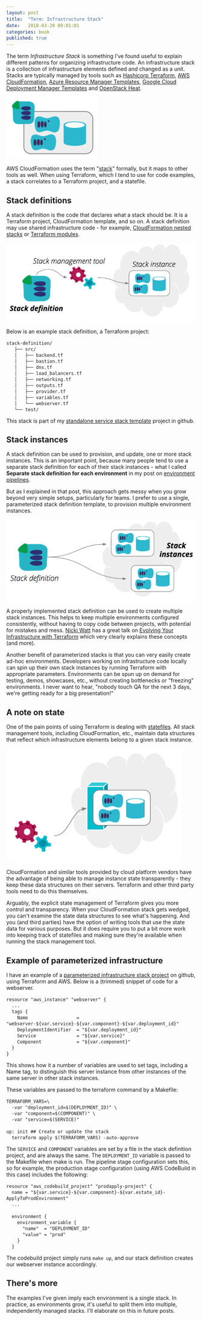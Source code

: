 ```yaml
---
layout: post
title:  "Term: Infrastructure Stack"
date:   2018-03-28 09:01:01
categories: book
published: true
---
```


The term _Infrastructure Stack_ is something I've found useful to explain different patterns for organizing infrastructure code. An infrastructure stack is a collection of infrastructure elements defined and changed as a unit. Stacks are typically managed by tools such as [Hashicorp Terraform](https://www.terraform.io/), [AWS CloudFormation](https://aws.amazon.com/cloudformation/), [Azure Resource Manager Templates](https://docs.microsoft.com/en-us/azure/azure-resource-manager/resource-group-overview), [Google Cloud Deployment Manager Templates](https://cloud.google.com/deployment-manager/) and [OpenStack Heat](https://wiki.openstack.org/wiki/Heat).

![An infrastructure stack is a collection of infrastructure elements managed as a unit](/images/infrastructure-stack.png)

AWS CloudFormation uses the term "[stack](https://docs.aws.amazon.com/AWSCloudFormation/latest/UserGuide/stacks.html)" formally, but it maps to other tools as well. When using Terraform, which I tend to use for code examples, a stack correlates to a Terraform project, and a statefile.


## Stack definitions

A stack definition is the code that declares what a stack should be. It is a Terraform project, CloudFormation template, and so on. A stack definition may use shared infrastructure code - for example, [CloudFormation nested stacks](https://aws.amazon.com/blogs/devops/use-nested-stacks-to-create-reusable-templates-and-support-role-specialization/) or [Terraform modules](https://www.terraform.io/docs/modules/index.html).

![A stack definition is code used to provision stack instances](/images/stack-definition.png)

Below is an example stack definition, a Terraform project:


~~~ console
stack-definition/
   ├── src/
   │   ├── backend.tf
   │   ├── bastion.tf
   │   ├── dns.tf
   │   ├── load_balancers.tf
   │   ├── networking.tf
   │   ├── outputs.tf
   │   ├── provider.tf
   │   ├── variables.tf
   │   └── webserver.tf
   └── test/
~~~


This stack is part of my [standalone service stack template](https://github.com/kief/spin-template-standalone-service) project in github.


## Stack instances

A stack definition can be used to provision, and update, one or more stack instances. This is an important point, because many people tend to use a separate stack definition for each of their stack instances - what I called __Separate stack definition for each environment__ in my post on [environment pipelines](https://infrastructure-as-code.com/book/2017/08/02/environment-pipeline.html).

But as I explained in that post, this approach gets messy when you grow beyond very simple setups, particularly for teams. I prefer to use a single, parameterized stack definition template, to provision multiple environment instances.


![Multiple stack instances can be provisioned from a single stack definition](/images/stack-instances.png)


A properly implemented stack definition can be used to create multiple stack instances. This helps to keep multiple environments configured consistently, without having to copy code between projects, with potential for mistakes and mess. [Nicki Watt](https://twitter.com/techiewatt) has a great talk on [Evolving Your Infrastructure with Terraform](https://www.youtube.com/watch?v=wgzgVm7Sqlk) which very clearly explains these concepts (and more).

Another benefit of parameterized stacks is that you can very easily create ad-hoc environments. Developers working on infrastructure code locally can spin up their own stack instances by running Terraform with appropriate parameters. Environments can be spun up on demand for testing, demos, showcases, etc., without creating bottlenecks or "freezing" environments. I never want to hear, "nobody touch QA for the next 3 days, we're getting ready for a big presentation!"


## A note on state

One of the pain points of using Terraform is dealing with [statefiles](https://www.terraform.io/docs/state/). All stack management tools, including CloudFormation, etc., maintain data structures that reflect which infrastructure elements belong to a given stack instance. 


![Stack state](/images/stack-state.png)


CloudFormation and similar tools provided by cloud platform vendors have the advantage of being able to manage instance state transparently - they keep these data structures on their servers. Terraform and other third party tools need to do this themselves.

Arguably, the explicit state management of Terraform gives you more control and transparency. When your CloudFormation stack gets wedged, you can't examine the state data structures to see what's happening. And you (and third parties) have the option of writing tools that use the state data for various purposes. But it does require you to put a bit more work into keeping track of statefiles and making sure they're available when running the stack management tool.


## Example of parameterized infrastructure

I have an example of a [parameterized infrastructure stack project](https://github.com/kief/spin-template-standalone-service) on github, using Terraform and AWS. Below is a (trimmed) snippet of code for a webserver. 


~~~
resource "aws_instance" "webserver" {
  ...
  tags {
    Name                  = "webserver-${var.service}-${var.component}-${var.deployment_id}"
    DeploymentIdentifier  = "${var.deployment_id}"
    Service               = "${var.service}"
    Component             = "${var.component}"
  }
}
~~~

This shows how it a number of variables are used to set tags, including a Name tag, to distinguish this server instance from other instances of the same server in other stack instances.

These variables are passed to the terraform command by a Makefile:


~~~
TERRAFORM_VARS=\
  -var "deployment_id=$(DEPLOYMENT_ID)" \
  -var "component=$(COMPONENT)" \
  -var "service=$(SERVICE)"

up: init ## Create or update the stack
  terraform apply $(TERRAFORM_VARS) -auto-approve
~~~


The `SERVICE` and `COMPONENT` variables are set by a file in the stack definition project, and are always the same. The `DEPLOYMENT_ID` variable is passed to the Makefile when make is run. The pipeline stage configuration sets this, so for example, the production stage configuration (using AWS CodeBuild in this case) includes the following:


~~~
resource "aws_codebuild_project" "prodapply-project" {
  name = "${var.service}-${var.component}-${var.estate_id}-ApplyToProdEnvironment"
  ...

  environment {
    environment_variable {
      "name"  = "DEPLOYMENT_ID"
      "value" = "prod"
    }
  }
~~~

The codebuild project simply runs `make up`, and our stack definition creates our webserver instance accordingly.


## There's more

The examples I've given imply each environment is a single stack. In practice, as environments grow, it's useful to split them into multiple, independently managed stacks. I'll elaborate on this in future posts.

